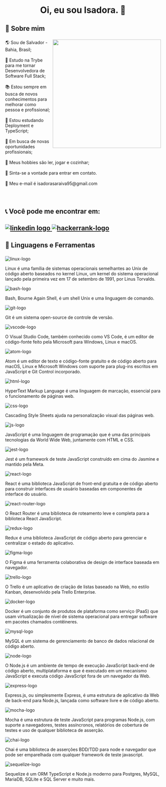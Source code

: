 <h1 align="center">Oi, eu sou Isadora. 👋</h1>

###

<h2 align="left">💭 Sobre mim</h2>

###

<img align="right" height="350" src="https://i.pinimg.com/originals/d8/5d/f0/d85df08df1212c0f8b219e779c5ebc46.gif"  />

###

<p align="left">🌎 Sou de Salvador - Bahia, Brasil;<br><br>📖 Estudo na Trybe para me tornar Desenvolvedora de Software Full Stack;<br><br>📚 Estou sempre em busca de novos conhecimentos para melhorar como pessoa e profissional;<br><br>🌱 Estou estudando Deployment e TypeScript;<br><br>💼 Em busca de novas oportunidades profissionais;<br><br>🎲 Meus hobbies são ler, jogar e cozinhar;<br><br>💬  Sinta-se a vontade para entrar em contato.<br><br>📝 Meu e-mail é isadorasaraiva95@gmail.com</p>

###

<br clear="both">

<h2 align="left">📞 Você pode me encontrar em:<h2>
  <div align="left">
  <a href="https://www.linkedin.com/in/isadorasaraiva/" target="_blank">
    <img src="https://img.shields.io/badge/LinkedIn-0077B5?style=for-the-badge&logo=linkedin&logoColor=white" alt="linkedin logo"  />
  </a>
  <a href="https://www.hackerrank.com/isadorasaraiva95" target="_blank">
    <img src="https://img.shields.io/badge/-Hackerrank-2EC866?style=for-the-badge&logo=HackerRank&logoColor=white" alt="hackerrank-logo"  />
  </a>
</div>
  
  ###

<h2 align="left">🔧 Linguagens e Ferramentas</h2>

###

<div align="left">
  <img src="https://img.shields.io/badge/Linux-FCC624?style=for-the-badge&logo=linux&logoColor=black" alt="linux-logo"/>
  <p>Linux é uma família de sistemas operacionais semelhantes ao Unix de código aberto baseados no kernel Linux, um kernel do sistema operacional lançado pela primeira vez em 17 de setembro de 1991, por Linus Torvalds.</p>
  <img src="https://img.shields.io/badge/GNU%20Bash-4EAA25?style=for-the-badge&logo=GNU%20Bash&logoColor=white" alt="bash-logo"/>
  <p>Bash, Bourne Again Shell, é um shell Unix e uma linguagem de comando.</p>
  <img src="https://img.shields.io/badge/GIT-E44C30?style=for-the-badge&logo=git&logoColor=white" alt="git-logo"/>
  <p>Git é um sistema open-source de controle de versão.</p>
  <img src="https://img.shields.io/badge/VSCode-0078D4?style=for-the-badge&logo=visual%20studio%20code&logoColor=white" alt="vscode-logo"/>
  <p>O Visual Studio Code, também conhecido como VS Code, é um editor de código-fonte feito pela Microsoft para Windows, Linux e macOS.</p>
  <img src="https://img.shields.io/badge/Atom-66595C?style=for-the-badge&logo=Atom&logoColor=white" alt="atom-logo"/>
  <p>Atom é um editor de texto e código-fonte gratuito e de código aberto para macOS, Linux e Microsoft Windows com suporte para plug-ins escritos em JavaScript e Git Control incorporado.</p>
  <img src="https://img.shields.io/badge/HTML5-E34F26?style=for-the-badge&logo=html5&logoColor=white" alt="html-logo"/>
  <p>HyperText Markup Language é uma linguagem de marcação, essencial para o funcionamento de páginas web.</p>
  <img src="https://img.shields.io/badge/CSS3-1572B6?style=for-the-badge&logo=css3&logoColor=white" alt="css-logo"/>
  <p>Cascading Style Sheets ajuda na personalização visual das páginas web.</p>
  <img src="https://img.shields.io/badge/JavaScript-323330?style=for-the-badge&logo=javascript&logoColor=F7DF1E" alt="js-logo"/>
  <p>JavaScript é uma linguagem de programação que é uma das principais tecnologias da World Wide Web, juntamente com HTML e CSS.</p>
  <img src="https://img.shields.io/badge/Jest-C21325?style=for-the-badge&logo=jest&logoColor=white" alt="jest-logo"/>
  <p>Jest é um framework de teste JavaScript construído em cima do Jasmine e mantido pela Meta.</p>
  <img src="https://img.shields.io/badge/React-20232A?style=for-the-badge&logo=react&logoColor=61DAFB" alt="react-logo"/>
  <p>React é uma biblioteca JavaScript de front-end gratuita e de código aberto para construir interfaces de usuário baseadas em componentes de interface do usuário.</p>
  <img src="https://img.shields.io/badge/React_Router-CA4245?style=for-the-badge&logo=react-router&logoColor=white" alt="react-router-logo"/>
  <p>O React Router é uma biblioteca de roteamento leve e completa para a biblioteca React JavaScript.</p>
  <img src="https://img.shields.io/badge/Redux-593D88?style=for-the-badge&logo=redux&logoColor=white" alt="redux-logo"/>
  <p>Redux é uma biblioteca JavaScript de código aberto para gerenciar e centralizar o estado do aplicativo.</p>
  <img src="https://img.shields.io/badge/Figma-F24E1E?style=for-the-badge&logo=figma&logoColor=white" alt="figma-logo"/>
  <p>O Figma é uma ferramenta colaborativa de design de interface baseada em navegador.</p>
  <img src="https://img.shields.io/badge/Trello-0052CC?style=for-the-badge&logo=trello&logoColor=white" alt="trello-logo"/>
  <p>O Trello é um aplicativo de criação de listas baseado na Web, no estilo Kanban, desenvolvido pela Trello Enterprise.</p>
  <img src="https://img.shields.io/badge/Docker-2CA5E0?style=for-the-badge&logo=docker&logoColor=white" alt="docker-logo"/>
  <p>Docker é um conjunto de produtos de plataforma como serviço (PaaS) que usam virtualização de nível de sistema operacional para entregar software em pacotes chamados contêineres.</p>
  <img src="https://img.shields.io/badge/MySQL-005C84?style=for-the-badge&logo=mysql&logoColor=white" alt="mysql-logo"/>
  <p>MySQL é um sistema de gerenciamento de banco de dados relacional de código aberto.</p>
  <img src="https://img.shields.io/badge/Node.js-339933?style=for-the-badge&logo=nodedotjs&logoColor=white" alt="node-logo"/>
  <p>O Node.js é um ambiente de tempo de execução JavaScript back-end de código aberto, multiplataforma e que é executado em um mecanismo JavaScript e executa código JavaScript fora de um navegador da Web.</p>
  <img src="https://img.shields.io/badge/Express.js-000000?style=for-the-badge&logo=express&logoColor=white" alt="express-logo"/>
  <p>Express.js, ou simplesmente Express, é uma estrutura de aplicativo da Web de back-end para Node.js, lançada como software livre e de código aberto.</p>
  <img src="https://img.shields.io/badge/Mocha-8D6748?style=for-the-badge&logo=Mocha&logoColor=white" alt="mocha-logo"/>
  <p>Mocha é uma estrutura de teste JavaScript para programas Node.js, com suporte a navegadores, testes assíncronos, relatórios de cobertura de testes e uso de qualquer biblioteca de asserção.</p>
  <img src="https://img.shields.io/badge/chai-A30701?style=for-the-badge&logo=chai&logoColor=white" alt="chai-logo"/>
  <p>Chai é uma biblioteca de asserções BDD/TDD para node e navegador que pode ser emparelhada com qualquer framework de teste javascript.</p>
  <img src="https://img.shields.io/badge/Sequelize-52B0E7?style=for-the-badge&logo=Sequelize&logoColor=white" alt="sequelize-logo"/>
  <p>Sequelize é um ORM TypeScript e Node.js moderno para Postgres, MySQL, MariaDB, SQLite e SQL Server e muito mais.
</p>
</div>

<br clear="both">


###

